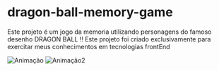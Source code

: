 # dragon-ball-memory-game
Este projeto é um jogo da memoria utilizando personagens do famoso desenho DRAGON BALL !!
Este projeto foi criado exclusivamente para exercitar meus conhecimentos em tecnologias frontEnd


![Animação](https://user-images.githubusercontent.com/124701967/230241045-b34e2bf0-424d-46c9-b96f-6d9a96a9f815.gif)
![Animação2](https://user-images.githubusercontent.com/124701967/230242241-f124608c-cd89-42e3-ad3f-ccc52a0cc0d2.gif)
